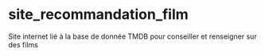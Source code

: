 # site_recommandation_film
Site internet lié à la base de donnée TMDB pour conseiller et renseigner sur des films
